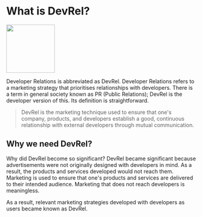 # What is DevRel?

  <img src="https://www.google.com/url?sa=i&url=https%3A%2F%2Fblog.deepgram.com%2Fwhat-is-devrel-a-deepgram-approach%2F&psig=AOvVaw2JSLY0TixLspDcSvu8fLKD&ust=1680246532782000&source=images&cd=vfe&ved=0CBAQjRxqFwoTCIjHtqCMg_4CFQAAAAAdAAAAABAF" height="128">

Developer Relations is abbreviated as DevRel. Developer Relations refers to a marketing strategy that prioritises relationships with developers. There is a term in general society known as PR (Public Relations); DevRel is the developer version of this. Its definition is straightforward.

> DevRel is the marketing technique used to ensure that one's company, products, and developers establish a good, continuous relationship with external developers through mutual communication.


## Why we need DevRel?

Why did DevRel become so significant? DevRel became significant because advertisements were not originally designed with developers in mind. As a result, the products and services developed would not reach them. Marketing is used to ensure that one's products and services are delivered to their intended audience. Marketing that does not reach developers is meaningless.

As a result, relevant marketing strategies developed with developers as users became known as DevRel.